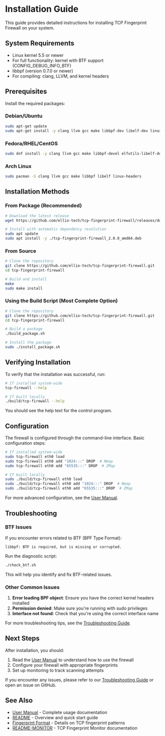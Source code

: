# Installation Guide

This guide provides detailed instructions for installing TCP Fingerprint Firewall on your system.

## System Requirements

- Linux kernel 5.5 or newer
- For full functionality: kernel with BTF support (CONFIG_DEBUG_INFO_BTF)
- libbpf (version 0.7.0 or newer)
- For compiling: clang, LLVM, and kernel headers

## Prerequisites

Install the required packages:

### Debian/Ubuntu
```bash
sudo apt-get update
sudo apt-get install -y clang llvm gcc make libbpf-dev libelf-dev linux-headers-$(uname -r)
```

### Fedora/RHEL/CentOS
```bash
sudo dnf install -y clang llvm gcc make libbpf-devel elfutils-libelf-devel kernel-devel
```

### Arch Linux
```bash
sudo pacman -S clang llvm gcc make libbpf libelf linux-headers
```

## Installation Methods

### From Package (Recommended)

```bash
# Download the latest release
wget https://github.com/ellio-tech/tcp-fingerprint-firewall/releases/download/v2.0.0/tcp-fingerprint-firewall_2.0.0_amd64.deb

# Install with automatic dependency resolution
sudo apt update
sudo apt install -y ./tcp-fingerprint-firewall_2.0.0_amd64.deb
```

### From Source

```bash
# Clone the repository
git clone https://github.com/ellio-tech/tcp-fingerprint-firewall.git
cd tcp-fingerprint-firewall

# Build and install
make
sudo make install
```

### Using the Build Script (Most Complete Option)

```bash
# Clone the repository
git clone https://github.com/ellio-tech/tcp-fingerprint-firewall.git
cd tcp-fingerprint-firewall

# Build a package
./build_package.sh

# Install the package
sudo ./install_package.sh
```

## Verifying Installation

To verify that the installation was successful, run:

```bash
# If installed system-wide
tcp-firewall --help

# If built locally
./build/tcp-firewall --help
```

You should see the help text for the control program.

## Configuration

The firewall is configured through the command-line interface. Basic configuration steps:

```bash
# If installed system-wide
sudo tcp-firewall eth0 load
sudo tcp-firewall eth0 add "1024:::" DROP  # Nmap
sudo tcp-firewall eth0 add "65535:::" DROP  # ZMap

# If built locally
sudo ./build/tcp-firewall eth0 load
sudo ./build/tcp-firewall eth0 add "1024:::" DROP  # Nmap
sudo ./build/tcp-firewall eth0 add "65535:::" DROP  # ZMap
```

For more advanced configuration, see the [User Manual](user-manual.md).

## Troubleshooting

### BTF Issues

If you encounter errors related to BTF (BPF Type Format):

```
libbpf: BTF is required, but is missing or corrupted.
```

Run the diagnostic script:

```bash
./check_btf.sh
```

This will help you identify and fix BTF-related issues.

### Other Common Issues

1. **Error loading BPF object**: Ensure you have the correct kernel headers installed
2. **Permission denied**: Make sure you're running with sudo privileges
3. **Interface not found**: Check that you're using the correct interface name

For more troubleshooting tips, see the [Troubleshooting Guide](troubleshooting.md).

## Next Steps

After installation, you should:

1. Read the [User Manual](user-manual.md) to understand how to use the firewall
2. Configure your firewall with appropriate fingerprints
3. Set up monitoring to track scanning attempts

If you encounter any issues, please refer to our [Troubleshooting Guide](troubleshooting.md) or open an issue on GitHub.

## See Also

- [User Manual](user-manual.md) - Complete usage documentation
- [README](README.md) - Overview and quick start guide
- [Fingerprint Format](fingerprint-format.md) - Details on TCP fingerprint patterns
- [README-MONITOR](README-MONITOR.md) - TCP Fingerprint Monitor documentation